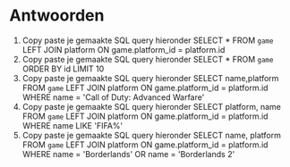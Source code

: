 # Antwoorden

1. Copy paste je gemaakte SQL query hieronder
   SELECT * FROM `game` LEFT JOIN platform ON game.platform_id = platform.id
2. Copy paste je gemaakte SQL query hieronder
   SELECT * FROM `game` ORDER BY id LIMIT 10
3. Copy paste je gemaakte SQL query hieronder
   SELECT name,platform FROM `game` LEFT JOIN platform ON game.platform_id = platform.id  WHERE name = 'Call of Duty: Advanced Warfare'
4. Copy paste je gemaakte SQL query hieronder
   SELECT platform, name FROM `game` LEFT JOIN platform ON game.platform_id = platform.id  WHERE name LIKE 'FIFA%'
5. Copy paste je gemaakte SQL query hieronder
SELECT name, platform FROM `game` LEFT JOIN platform ON game.platform_id = platform.id  WHERE name = 'Borderlands' OR name = 'Borderlands 2'
